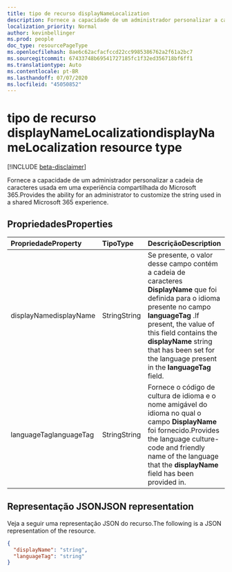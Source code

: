 ```yaml
---
title: tipo de recurso displayNameLocalization
description: Fornece a capacidade de um administrador personalizar a cadeia de caracteres usada em uma experiência compartilhada do Microsoft 365.
localization_priority: Normal
author: kevinbellinger
ms.prod: people
doc_type: resourcePageType
ms.openlocfilehash: 8ae6c62acfacfccd22cc9985386762a2f61a2bc7
ms.sourcegitcommit: 67433748b69541727185fc1f32ed356718bf6ff1
ms.translationtype: Auto
ms.contentlocale: pt-BR
ms.lasthandoff: 07/07/2020
ms.locfileid: "45050852"
---
```

# <a name="displaynamelocalization-resource-type"></a><span data-ttu-id="508dc-103">tipo de recurso displayNameLocalization</span><span class="sxs-lookup"><span data-stu-id="508dc-103">displayNameLocalization resource type</span></span>

[!INCLUDE [beta-disclaimer](../../includes/beta-disclaimer.md)]

<span data-ttu-id="508dc-104">Fornece a capacidade de um administrador personalizar a cadeia de caracteres usada em uma experiência compartilhada do Microsoft 365.</span><span class="sxs-lookup"><span data-stu-id="508dc-104">Provides the ability for an administrator to customize the string used in a shared Microsoft 365 experience.</span></span>

## <a name="properties"></a><span data-ttu-id="508dc-105">Propriedades</span><span class="sxs-lookup"><span data-stu-id="508dc-105">Properties</span></span>

| <span data-ttu-id="508dc-106">Propriedade</span><span class="sxs-lookup"><span data-stu-id="508dc-106">Property</span></span>     | <span data-ttu-id="508dc-107">Tipo</span><span class="sxs-lookup"><span data-stu-id="508dc-107">Type</span></span>        | <span data-ttu-id="508dc-108">Descrição</span><span class="sxs-lookup"><span data-stu-id="508dc-108">Description</span></span> |
|:-------------|:------------|:------------|
|<span data-ttu-id="508dc-109">displayName</span><span class="sxs-lookup"><span data-stu-id="508dc-109">displayName</span></span>   |<span data-ttu-id="508dc-110">String</span><span class="sxs-lookup"><span data-stu-id="508dc-110">String</span></span>       | <span data-ttu-id="508dc-111">Se presente, o valor desse campo contém a cadeia de caracteres **DisplayName** que foi definida para o idioma presente no campo **languageTag** .</span><span class="sxs-lookup"><span data-stu-id="508dc-111">If present, the value of this field contains the **displayName** string that has been set for the language present in the **languageTag** field.</span></span>|
|<span data-ttu-id="508dc-112">languageTag</span><span class="sxs-lookup"><span data-stu-id="508dc-112">languageTag</span></span>   |<span data-ttu-id="508dc-113">String</span><span class="sxs-lookup"><span data-stu-id="508dc-113">String</span></span>       | <span data-ttu-id="508dc-114">Fornece o código de cultura de idioma e o nome amigável do idioma no qual o campo **DisplayName** foi fornecido.</span><span class="sxs-lookup"><span data-stu-id="508dc-114">Provides the language culture-code and friendly name of the language that the **displayName** field has been provided in.</span></span>                  |

## <a name="json-representation"></a><span data-ttu-id="508dc-115">Representação JSON</span><span class="sxs-lookup"><span data-stu-id="508dc-115">JSON representation</span></span>

<span data-ttu-id="508dc-116">Veja a seguir uma representação JSON do recurso.</span><span class="sxs-lookup"><span data-stu-id="508dc-116">The following is a JSON representation of the resource.</span></span>

<!-- {
  "blockType": "resource",
  "optionalProperties": [

  ],
  "@odata.type": "microsoft.graph.displayNameLocalization",
  "baseType": null
}-->

```json
{
  "displayName": "string",
  "languageTag": "string"
}
```

<!-- uuid: 16cd6b66-4b1a-43a1-adaf-3a886856ed98
2019-02-04 14:57:30 UTC -->
<!-- {
  "type": "#page.annotation",
  "description": "displayNameLocalization resource",
  "keywords": "",
  "section": "documentation",
  "tocPath": ""
}-->

